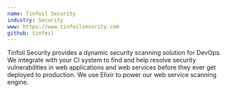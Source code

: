 ```yaml
---
name: Tinfoil Security
industry: Security
www: https://www.tinfoilsecurity.com
github: tinfoil
---
```

Tinfoil Security provides a dynamic security scanning solution for DevOps. We integrate with your CI system to find and help resolve security vulnerabilities in web applications and web services before they ever get deployed to production. We use Elixir to power our web service scanning engine.
